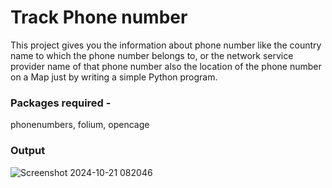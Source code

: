 # Track Phone number

This project gives you the information about phone number like the country name to which the phone number belongs to, or the network
service provider name of that phone number also the location of the phone number on a Map just by writing a simple Python program.

### Packages required - 

phonenumbers, folium, opencage

### Output

![Screenshot 2024-10-21 082046](https://github.com/user-attachments/assets/709e5fed-bc59-4ad4-b3a3-30ea3a19a2fc)
